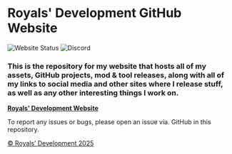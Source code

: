 # Royals' Development GitHub Website

![Website Status](https://img.shields.io/badge/Website_Status-Under_Construction-yellow?logo=github)  ![Discord](https://img.shields.io/badge/Royals%E2%80%99%20Development%20Discord%20Server-darkblue?style=flat&logo=discord&logoColor=white&link=https%3A%2F%2Fdiscord.gg%2FywwvZ66QbX)

### This is the repository for my website that hosts all of my assets, GitHub projects, mod & tool releases, along with all of my links to social media and other sites where I release stuff, as well as any other interesting things I work on.

**[Royals' Development Website](https://royalsdevelopment.github.io)**

To report any issues or bugs, please open an issue via. GitHub in this repository.

[© Royals’ Development 2025](LICENSE.md/)
